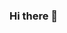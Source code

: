 ### Hi there 👋

<!--
**ljhyink/ljhyink** is a ✨ _special_ ✨ repository because its `README.md` (this file) appears on your GitHub profile.

Here are some ideas to get you started:

- 🔭 I’m not currently working on anything, but I'm always looking for ideas.
- 🌱 I’m interested in learning more about programming.
- 💬 Ask me about Harry Potter or Star Wars!
- 😄 My favorite hobbies are writing and music. 
- ⚡ Fun fact: I'm pretty good at badminton!
-->
